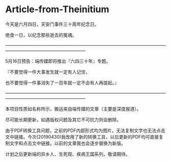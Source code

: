 # Article-from-Theinitium

今天是六月四日，天安门事件三十周年纪念日。

绝食一日，以纪念那些逝去的冤魂。

——————————————————————————————————————————————————————

5月16日预告：端传媒即将推出『六四三十年』专题。

『不要觉得一件大事发生就一定有人记住，

也不要觉得一件事消失了一百年就一定不会有人再提起。』

——————————————————————————————————————————————————————
  
本项目性质如名称所示，搬运来自端传媒的文章（主要是深度报道）。

尽可能长期更新，如遇版权问题及其它不可抗力则会删除。

由于PDF转换工具问题，之前的PDF内部形式均为图片，无法复制文字也无法点击文中链接。今次(20190430)我改用了新的转换工具，以后更新的PDF均可直接复制文字和点击文中链接。以前的文章我也会逐步替换为新版。

计划之后更新端的异乡人、生死观、疾病王国系列，敬请期待。
